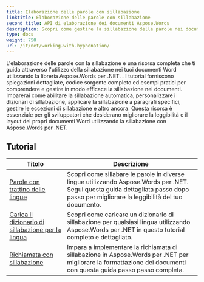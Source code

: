 ```yaml
---
title: Elaborazione delle parole con sillabazione
linktitle: Elaborazione delle parole con sillabazione
second_title: API di elaborazione dei documenti Aspose.Words
description: Scopri come gestire la sillabazione delle parole nei documenti Word con Aspose.Words per .NET. Tutorial completi ed esempi pratici inclusi.
type: docs
weight: 750
url: /it/net/working-with-hyphenation/
---
```

L'elaborazione delle parole con la sillabazione è una risorsa completa che ti guida attraverso l'utilizzo della sillabazione nei tuoi documenti Word utilizzando la libreria Aspose.Words per .NET. . I tutorial forniscono spiegazioni dettagliate, codice sorgente completo ed esempi pratici per comprendere e gestire in modo efficace la sillabazione nei documenti. Imparerai come abilitare la sillabazione automatica, personalizzare i dizionari di sillabazione, applicare la sillabazione a paragrafi specifici, gestire le eccezioni di sillabazione e altro ancora. Questa risorsa è essenziale per gli sviluppatori che desiderano migliorare la leggibilità e il layout dei propri documenti Word utilizzando la sillabazione con Aspose.Words per .NET.

 ## Tutorial
| Titolo | Descrizione |
| --- | --- |
| [Parole con trattino delle lingue](./hyphenate-words-of-languages/) | Scopri come sillabare le parole in diverse lingue utilizzando Aspose.Words per .NET. Segui questa guida dettagliata passo dopo passo per migliorare la leggibilità del tuo documento. |
| [Carica il dizionario di sillabazione per la lingua](./load-hyphenation-dictionary-for-language/) | Scopri come caricare un dizionario di sillabazione per qualsiasi lingua utilizzando Aspose.Words per .NET in questo tutorial completo e dettagliato. |
| [Richiamata con sillabazione](./hyphenation-callback/) | Impara a implementare la richiamata di sillabazione in Aspose.Words per .NET per migliorare la formattazione dei documenti con questa guida passo passo completa. |